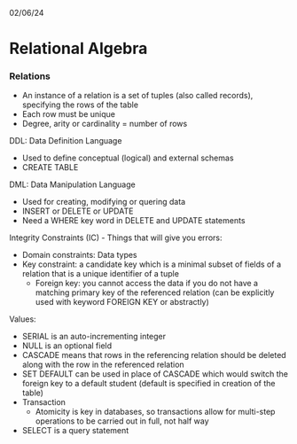 02/06/24
# Relational Algebra

### Relations
- An instance of a relation is a set of tuples (also called records), specifying the rows of the table
- Each row must be unique
- Degree, arity or cardinality = number of rows

DDL: Data Definition Language
- Used to define conceptual (logical) and external schemas
- CREATE TABLE

DML: Data Manipulation Language
- Used for creating, modifying or quering data
- INSERT or DELETE or UPDATE
- Need a WHERE key word in DELETE and UPDATE statements

Integrity Constraints (IC) - Things that will give you errors:
- Domain constraints: Data types
- Key constraint: a candidate key which is a minimal subset of fields of a relation that is a unique identifier of a tuple
  - Foreign key: you cannot access the data if you do not have a matching primary key of the referenced relation (can be explicitly used with keyword FOREIGN KEY or abstractly)

Values:
- SERIAL is an auto-incrementing integer
- NULL is an optional field
- CASCADE means that rows in the referencing relation should be deleted along with the row in the referenced relation
- SET DEFAULT can be used in place of CASCADE which would switch the foreign key to a default student (default is specified in creation of the table)
- Transaction 
  - Atomicity is key in databases, so transactions allow for multi-step operations to be carried out in full, not half way
- SELECT is a query statement 